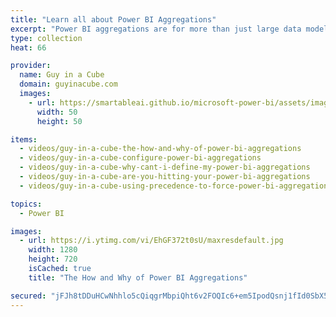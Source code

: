 ```yaml
---
title: "Learn all about Power BI Aggregations"
excerpt: "Power BI aggregations are for more than just large data models! In this series, Patrick looks at the different aspects of Power BI aggregations."
type: collection
heat: 66

provider:
  name: Guy in a Cube
  domain: guyinacube.com
  images:
    - url: https://smartableai.github.io/microsoft-power-bi/assets/images/organizations/guyinacube.com-50x50.jpg
      width: 50
      height: 50

items:
  - videos/guy-in-a-cube-the-how-and-why-of-power-bi-aggregations
  - videos/guy-in-a-cube-configure-power-bi-aggregations
  - videos/guy-in-a-cube-why-cant-i-define-my-power-bi-aggregations
  - videos/guy-in-a-cube-are-you-hitting-your-power-bi-aggregations
  - videos/guy-in-a-cube-using-precedence-to-force-power-bi-aggregations

topics:
  - Power BI

images:
  - url: https://i.ytimg.com/vi/EhGF372t0sU/maxresdefault.jpg
    width: 1280
    height: 720
    isCached: true
    title: "The How and Why of Power BI Aggregations"

secured: "jFJh8tDDuHCwNhhlo5cQiqgrMbpiQht6v2FOQIc6+em5IpodQsnj1fId0SbX5c70AvlMH3F68jNdOu3mEBXvtjcyyv1jPjGG5aONebC1c6NlgTs4KiBdJtrl3RXLE2E50O9PfO9SubqQxzRb7gY/crkB446wRyHidsFs1ieWDihai3EsYlYrtkBI7Kw1eFX8gePSVqNCiwYja6QLm5bcgDccULF7IXRopJOUUBzRmhvubXhwuUtwhupWGiY7sIVzx4EfhdjYYMTg24d+9tDQDHkEztsEkOcsTvl1PM+fnF8CXhU88HHJAZiPZZDVsXvBuCMysXKAB5AXQzJSDKFA/g==;oFMwyG9DRAbDs8tU01u/6Q=="
---
```


